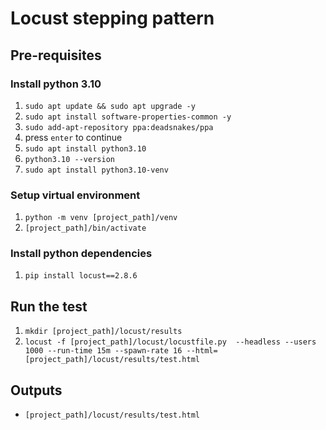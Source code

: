 # Locust stepping pattern

## Pre-requisites

### Install python 3.10
1. `sudo apt update && sudo apt upgrade -y`
2. `sudo apt install software-properties-common -y`
3. `sudo add-apt-repository ppa:deadsnakes/ppa`
4. press `enter` to continue
5. `sudo apt install python3.10`
6. `python3.10 --version`
7. `sudo apt install python3.10-venv`

### Setup virtual environment
1. `python -m venv [project_path]/venv`
2. `[project_path]/bin/activate`

### Install python dependencies
1. `pip install locust==2.8.6`

## Run the test
1. `mkdir [project_path]/locust/results`
2. `locust -f [project_path]/locust/locustfile.py  --headless --users 1000 --run-time 15m --spawn-rate 16 --html=[project_path]/locust/results/test.html`

## Outputs
- `[project_path]/locust/results/test.html `